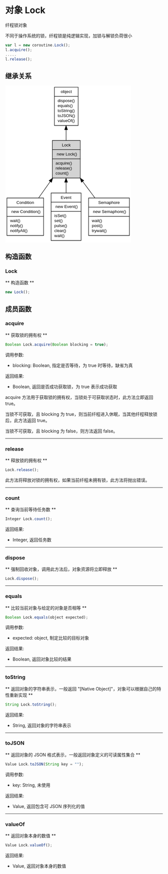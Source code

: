 # 对象 Lock
纤程锁对象

不同于操作系统的锁，纤程锁是纯逻辑实现，加锁与解锁负荷很小

```JavaScript
var l = new coroutine.Lock();
l.acquire();
.....
l.release();
```

## 继承关系
<div class="inherits"><svg width="302pt" height="376pt" viewBox="0.00 0.00 302.00 376.00" xmlns="http://www.w3.org/2000/svg" xmlns:xlink="http://www.w3.org/1999/xlink">
<g id="graph0" class="graph" transform="scale(1 1) rotate(0) translate(4 372)">
<title>%0</title>
<polygon fill="#ffffff" stroke="transparent" points="-4,4 -4,-372 298,-372 298,4 -4,4"/>
<!-- object -->
<g id="node1" class="node">
<title>object</title>
<g id="a_node1"><a xlink:href="object.md" xlink:title="object">
<polygon fill="#ffffff" stroke="transparent" points="113.5,-276 113.5,-368 170.5,-368 170.5,-276 113.5,-276"/>
<polygon fill="none" stroke="#000000" points="114,-346 114,-368 171,-368 171,-346 114,-346"/>
<text text-anchor="start" x="129.1625" y="-354" font-family="Helvetica,sans-Serif" font-size="10.00" fill="#000000">object</text>
<polygon fill="none" stroke="#000000" points="114,-276 114,-346 171,-346 171,-276 114,-276"/>
<text text-anchor="start" x="119" y="-332" font-family="Helvetica,sans-Serif" font-size="10.00" fill="#000000"> dispose()</text>
<text text-anchor="start" x="119" y="-320" font-family="Helvetica,sans-Serif" font-size="10.00" fill="#000000"> equals()</text>
<text text-anchor="start" x="119" y="-308" font-family="Helvetica,sans-Serif" font-size="10.00" fill="#000000"> toString()</text>
<text text-anchor="start" x="119" y="-296" font-family="Helvetica,sans-Serif" font-size="10.00" fill="#000000"> toJSON()</text>
<text text-anchor="start" x="119" y="-284" font-family="Helvetica,sans-Serif" font-size="10.00" fill="#000000"> valueOf()</text>
</a>
</g>
</g>
<!-- Lock -->
<g id="node2" class="node">
<title>Lock</title>
<g id="a_node2"><a xlink:title="Lock">
<polygon fill="#d3d3d3" stroke="transparent" points="108.5,-150 108.5,-240 175.5,-240 175.5,-150 108.5,-150"/>
<polygon fill="none" stroke="#000000" points="109,-218 109,-240 176,-240 176,-218 109,-218"/>
<text text-anchor="start" x="131.941" y="-226" font-family="Helvetica,sans-Serif" font-size="10.00" fill="#000000">Lock</text>
<polygon fill="none" stroke="#000000" points="109,-196 109,-218 176,-218 176,-196 109,-196"/>
<text text-anchor="start" x="114" y="-204" font-family="Helvetica,sans-Serif" font-size="10.00" fill="#000000">  new Lock()</text>
<polygon fill="none" stroke="#000000" points="109,-150 109,-196 176,-196 176,-150 109,-150"/>
<text text-anchor="start" x="114" y="-182" font-family="Helvetica,sans-Serif" font-size="10.00" fill="#000000"> acquire()</text>
<text text-anchor="start" x="114" y="-170" font-family="Helvetica,sans-Serif" font-size="10.00" fill="#000000"> release()</text>
<text text-anchor="start" x="114" y="-158" font-family="Helvetica,sans-Serif" font-size="10.00" fill="#000000"> count()</text>
</a>
</g>
</g>
<!-- object&#45;&gt;Lock -->
<g id="edge1" class="edge">
<title>object-&gt;Lock</title>
<path fill="none" stroke="#000000" d="M142,-265.5361C142,-257.0253 142,-248.3439 142,-240.1135"/>
<polygon fill="#000000" stroke="#000000" points="138.5001,-265.7908 142,-275.7908 145.5001,-265.7909 138.5001,-265.7908"/>
</g>
<!-- Condition -->
<g id="node3" class="node">
<title>Condition</title>
<g id="a_node3"><a xlink:href="Condition.md" xlink:title="Condition">
<polygon fill="#ffffff" stroke="transparent" points="0,-12 0,-102 88,-102 88,-12 0,-12"/>
<polygon fill="none" stroke="#000000" points="0,-80 0,-102 88,-102 88,-80 0,-80"/>
<text text-anchor="start" x="22.8845" y="-88" font-family="Helvetica,sans-Serif" font-size="10.00" fill="#000000">Condition</text>
<polygon fill="none" stroke="#000000" points="0,-58 0,-80 88,-80 88,-58 0,-58"/>
<text text-anchor="start" x="5" y="-66" font-family="Helvetica,sans-Serif" font-size="10.00" fill="#000000">  new Condition()</text>
<polygon fill="none" stroke="#000000" points="0,-12 0,-58 88,-58 88,-12 0,-12"/>
<text text-anchor="start" x="5" y="-44" font-family="Helvetica,sans-Serif" font-size="10.00" fill="#000000"> wait()</text>
<text text-anchor="start" x="5" y="-32" font-family="Helvetica,sans-Serif" font-size="10.00" fill="#000000"> notify()</text>
<text text-anchor="start" x="5" y="-20" font-family="Helvetica,sans-Serif" font-size="10.00" fill="#000000"> notifyAll()</text>
</a>
</g>
</g>
<!-- Lock&#45;&gt;Condition -->
<g id="edge2" class="edge">
<title>Lock-&gt;Condition</title>
<path fill="none" stroke="#000000" d="M103.9662,-141.4422C94.7787,-128.5048 85.0491,-114.8038 76.161,-102.2879"/>
<polygon fill="#000000" stroke="#000000" points="101.2674,-143.6869 109.9111,-149.8136 106.9747,-139.6338 101.2674,-143.6869"/>
</g>
<!-- Event -->
<g id="node4" class="node">
<title>Event</title>
<g id="a_node4"><a xlink:href="Event.md" xlink:title="Event">
<polygon fill="#ffffff" stroke="transparent" points="106,0 106,-114 178,-114 178,0 106,0"/>
<polygon fill="none" stroke="#000000" points="106,-92 106,-114 178,-114 178,-92 106,-92"/>
<text text-anchor="start" x="129.217" y="-100" font-family="Helvetica,sans-Serif" font-size="10.00" fill="#000000">Event</text>
<polygon fill="none" stroke="#000000" points="106,-70 106,-92 178,-92 178,-70 106,-70"/>
<text text-anchor="start" x="111" y="-78" font-family="Helvetica,sans-Serif" font-size="10.00" fill="#000000">  new Event()</text>
<polygon fill="none" stroke="#000000" points="106,0 106,-70 178,-70 178,0 106,0"/>
<text text-anchor="start" x="111" y="-56" font-family="Helvetica,sans-Serif" font-size="10.00" fill="#000000"> isSet()</text>
<text text-anchor="start" x="111" y="-44" font-family="Helvetica,sans-Serif" font-size="10.00" fill="#000000"> set()</text>
<text text-anchor="start" x="111" y="-32" font-family="Helvetica,sans-Serif" font-size="10.00" fill="#000000"> pulse()</text>
<text text-anchor="start" x="111" y="-20" font-family="Helvetica,sans-Serif" font-size="10.00" fill="#000000"> clear()</text>
<text text-anchor="start" x="111" y="-8" font-family="Helvetica,sans-Serif" font-size="10.00" fill="#000000"> wait()</text>
</a>
</g>
</g>
<!-- Lock&#45;&gt;Event -->
<g id="edge3" class="edge">
<title>Lock-&gt;Event</title>
<path fill="none" stroke="#000000" d="M142,-139.7882C142,-131.426 142,-122.7822 142,-114.3754"/>
<polygon fill="#000000" stroke="#000000" points="138.5001,-139.8136 142,-149.8136 145.5001,-139.8137 138.5001,-139.8136"/>
</g>
<!-- Semaphore -->
<g id="node5" class="node">
<title>Semaphore</title>
<g id="a_node5"><a xlink:href="Semaphore.md" xlink:title="Semaphore">
<polygon fill="#ffffff" stroke="transparent" points="196,-12 196,-102 294,-102 294,-12 196,-12"/>
<polygon fill="none" stroke="#000000" points="196,-80 196,-102 294,-102 294,-80 196,-80"/>
<text text-anchor="start" x="219.1595" y="-88" font-family="Helvetica,sans-Serif" font-size="10.00" fill="#000000">Semaphore</text>
<polygon fill="none" stroke="#000000" points="196,-58 196,-80 294,-80 294,-58 196,-58"/>
<text text-anchor="start" x="201" y="-66" font-family="Helvetica,sans-Serif" font-size="10.00" fill="#000000">  new Semaphore()</text>
<polygon fill="none" stroke="#000000" points="196,-12 196,-58 294,-58 294,-12 196,-12"/>
<text text-anchor="start" x="201" y="-44" font-family="Helvetica,sans-Serif" font-size="10.00" fill="#000000"> wait()</text>
<text text-anchor="start" x="201" y="-32" font-family="Helvetica,sans-Serif" font-size="10.00" fill="#000000"> post()</text>
<text text-anchor="start" x="201" y="-20" font-family="Helvetica,sans-Serif" font-size="10.00" fill="#000000"> trywait()</text>
</a>
</g>
</g>
<!-- Lock&#45;&gt;Semaphore -->
<g id="edge4" class="edge">
<title>Lock-&gt;Semaphore</title>
<path fill="none" stroke="#000000" d="M181.9743,-141.4422C191.6305,-128.5048 201.8566,-114.8038 211.1982,-102.2879"/>
<polygon fill="#000000" stroke="#000000" points="178.9026,-139.7062 175.7261,-149.8136 184.5124,-143.8932 178.9026,-139.7062"/>
</g>
</g>
</svg></div>

## 构造函数
        
### Lock
** 构造函数 **

```JavaScript
new Lock();
```

## 成员函数
        
### acquire
** 获取锁的拥有权 **

```JavaScript
Boolean Lock.acquire(Boolean blocking = true);
```

调用参数:
* blocking: Boolean, 指定是否等待，为 true 时等待，缺省为真

返回结果:
* Boolean, 返回是否成功获取锁，为 true 表示成功获取

acquire 方法用于获取锁的拥有权，当锁处于可获取状态时，此方法立即返回 true。

当锁不可获取，且 blocking 为 true，则当前纤程进入休眠，当其他纤程释放锁后，此方法返回 true。

当锁不可获取，且 blocking 为 false，则方法返回 false。

--------------------------
### release
** 释放锁的拥有权 **

```JavaScript
Lock.release();
```

此方法将释放对锁的拥有权，如果当前纤程未拥有锁，此方法将抛出错误。

--------------------------
### count
** 查询当前等待任务数 **

```JavaScript
Integer Lock.count();
```

返回结果:
* Integer, 返回任务数

--------------------------
### dispose
** 强制回收对象，调用此方法后，对象资源将立即释放 **

```JavaScript
Lock.dispose();
```

--------------------------
### equals
** 比较当前对象与给定的对象是否相等 **

```JavaScript
Boolean Lock.equals(object expected);
```

调用参数:
* expected: object, 制定比较的目标对象

返回结果:
* Boolean, 返回对象比较的结果

--------------------------
### toString
** 返回对象的字符串表示，一般返回 "[Native Object]"，对象可以根据自己的特性重新实现 **

```JavaScript
String Lock.toString();
```

返回结果:
* String, 返回对象的字符串表示

--------------------------
### toJSON
** 返回对象的 JSON 格式表示，一般返回对象定义的可读属性集合 **

```JavaScript
Value Lock.toJSON(String key = "");
```

调用参数:
* key: String, 未使用

返回结果:
* Value, 返回包含可 JSON 序列化的值

--------------------------
### valueOf
** 返回对象本身的数值 **

```JavaScript
Value Lock.valueOf();
```

返回结果:
* Value, 返回对象本身的数值

